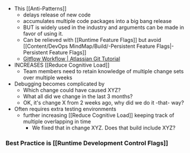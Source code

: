 - This [[Anti-Patterns]] 
	- delays release of new code
	- accumulates multiple code packages into a big bang release
	- BUT is widely used in the industry and arguments can be made in favor of using it.
	- Can be relieved with [[Runtime Feature Flags]] but avoid [[Content/DevOps MindMap/Build/-Persistent Feature Flags|-Persistent Feature Flags]]
	- [Gitflow Workflow | Atlassian Git Tutorial](https://www.atlassian.com/git/tutorials/comparing-workflows/gitflow-workflow)
- INCREASES [[Reduce Cognitive Load]]
	- Team members need to retain knowledge of multiple change sets over multiple weeks
- Debugging becomes complicated by
	- Which change could have caused XYZ?
	- What all did we change in the last 3 months?
	- OK, it's change X from 2 weeks ago, why did we do it -that- way?
- Often requires extra testing environments
	- further increasing [[Reduce Cognitive Load]] keeping track of multiple overlapping in time
		- We fixed that in change XYZ. Does that build include XYZ?

### Best Practice is [[Runtime Development Control Flags]]